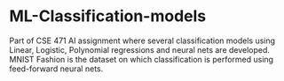 # ML-Classification-models
Part of CSE 471 AI assignment where several classification models using Linear, Logistic, Polynomial regressions and neural nets are developed. 
MNIST Fashion is the dataset on which classification is performed using feed-forward neural nets.
